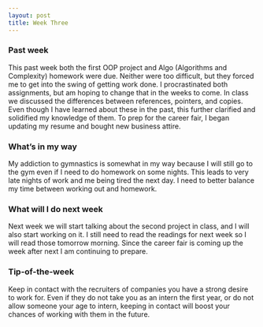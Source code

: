 ```yaml
---
layout: post
title: Week Three
---
```


### Past week
This past week both the first OOP project and Algo (Algorithms and Complexity) homework were due. Neither were too difficult, but they forced me to get into the swing of getting work done. I procrastinated both assignments, but am hoping to change that in the weeks to come. In class we discussed the differences between references, pointers, and copies. Even though I have learned about these in the past, this further clarified and solidified my knowledge of them. To prep for the career fair, I began updating my resume and bought new business attire.

### What’s in my way
My addiction to gymnastics is somewhat in my way because I will still go to the gym even if I need to do homework on some nights. This leads to very late nights of work and me being tired the next day. I need to better balance my time between working out and homework.

### What will I do next week
Next week we will start talking about the second project in class, and I will also start working on it. I still need to read the readings for next week so I will read those tomorrow morning. Since the career fair is coming up the week after next I am continuing to prepare. 

### Tip-of-the-week
Keep in contact with the recruiters of companies you have a strong desire to work for. Even if they do not take you as an intern the first year, or do not allow someone your age to intern, keeping in contact will boost your chances of working with them in the future.
